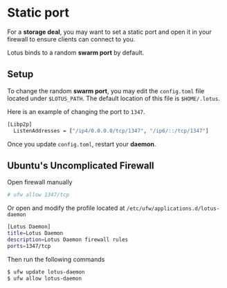 # Static port

For a **storage deal**, you may want to set a static port and open it in your firewall to ensure clients can connect to you.

Lotus binds to a random **swarm port** by default.

## Setup

To change the random **swarm port**, you may edit the `config.toml` file located under `$LOTUS_PATH`. The default location of this file is `$HOME/.lotus`.

Here is an example of changing the port to `1347`.

```sh
[Libp2p]
  ListenAddresses = ["/ip4/0.0.0.0/tcp/1347", "/ip6/::/tcp/1347"]
```

Once you update `config.toml`, restart your **daemon**.

## Ubuntu's Uncomplicated Firewall

Open firewall manually

```sh
# ufw allow 1347/tcp
```

Or open and modify the profile located at `/etc/ufw/applications.d/lotus-daemon`

```sh
[Lotus Daemon]
title=Lotus Daemon
description=Lotus Daemon firewall rules
ports=1347/tcp
```

Then run the following commands

```sh
$ ufw update lotus-daemon
$ ufw allow lotus-daemon
```